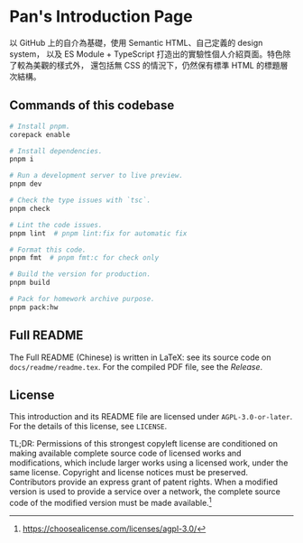 # Pan's Introduction Page

以 GitHub 上的自介為基礎，使用 Semantic HTML、自己定義的 design system，
以及 ES Module + TypeScript 打造出的實驗性個人介紹頁面。特色除了較為美觀的樣式外，
還包括無 CSS 的情況下，仍然保有標準 HTML 的標題層次結構。

## Commands of this codebase

```sh
# Install pnpm.
corepack enable

# Install dependencies.
pnpm i

# Run a development server to live preview.
pnpm dev

# Check the type issues with `tsc`.
pnpm check

# Lint the code issues.
pnpm lint  # pnpm lint:fix for automatic fix

# Format this code.
pnpm fmt  # pnpm fmt:c for check only

# Build the version for production.
pnpm build

# Pack for homework archive purpose.
pnpm pack:hw
```

## Full README

The Full README (Chinese) is written in LaTeX: see its source code on `docs/readme/readme.tex`. For the compiled
PDF file, see the *Release*.

## License

This introduction and its README file are licensed under `AGPL-3.0-or-later`. For the details of this license, see `LICENSE`.

TL;DR: Permissions of this strongest copyleft license are conditioned on making available complete source code of licensed works and modifications, which include larger works using a licensed work, under the same license. Copyright and license notices must be preserved. Contributors provide an express grant of patent rights. When a modified version is used to provide a service over a network, the complete source code of the modified version must be made available.[^1]

[^1]: <https://choosealicense.com/licenses/agpl-3.0/>
